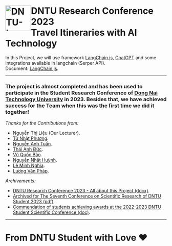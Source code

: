 <div>
    <h1>
        <a align="left" href="https://sv.dntu.edu.vn"><img src="https://sv.dntu.edu.vn/images/dntu-logo.png" alt="DNTU-Logo" style="width: 80px; float: left;"/></a>
        DNTU Research Conference 2023
        <br>
        Travel Itineraries with AI Technology
    </h1>
</div>

In this Project, we will use framework [LangChain.js](https://www.npmjs.com/package/langchain), [ChatGPT](https://www.npmjs.com/package/chatgpt) and some integrations available in langchain (Serper API).
<br>
Document: [LangChain.js](https://js.langchain.com/docs/).

<hr>

<h3>The project is almost completed and has been used to participate in the Student Research Conference of <a href="https://dntu.edu.vn">Dong Nai Technology University</a> in 2023. Besides that, we have achieved success for the Team when this was the first time we did it together!</h3>

<div>
    <i>Thanks for the Contributions from:</i>
    <ul>
        <li>Nguyễn Thị Liệu (Our Lecturer).</li>
        <li><a href="https://github.com/FromSunNews">Từ Nhật Phương</a>.</li>
        <li><a href="https://github.com/NguyenAnhTuan1912">Nguyễn Anh Tuấn</a>.</li>
        <li><a href="https://github.com/AnhDuc8702">Thái Anh Đức</a>.</li>
        <li><a href="https://github.com/NekoCyan">Vũ Quốc Bảo</a>.</li>
        <li><a href="https://github.com/NguyenNhatHuynh">Nguyễn Nhật Huỳnh</a>.</li> 
        <li><a href="https://github.com/minhnghia2k3">Lê Minh Nghĩa</a>.</li>
        <li><a href="https://github.com/phapdev">Lương Văn Pháp</a>.</li>
    </ul>
</div>

<div>
    <i>Archivements:</i>
    <ul>
        <li><a href="https://github.com/NekoCyan/DNTU-Research-Conference-2023/blob/main/archived/DNTU-Research-Conference-2023.docx">DNTU Research Conference 2023 - All about this Project (docx)</a>.</li>
        <li><a href="https://github.com/NekoCyan/DNTU-Research-Conference-2023/blob/main/archived/K%E1%BB%B7%20y%E1%BA%BFu%20HNKHSV-2023-DUY%E1%BB%86T.pdf">Archived for The Seventh Conference on Scientific Research of DNTU Student 2023 (pdf)</a>.</li>
        <li><a href="https://github.com/NekoCyan/DNTU-Research-Conference-2023/blob/main/archived/QUYET-DINH-KHEN-THUONG-HOI%20NGHỊ%20KHSV%20NAM%20HOC%202022.2023.%20NGAY%2003.6.2023.%20FINAL..doc">Commendation of students achieving awards at the 2022-2023 DNTU Student Scientific Conference (doc)</a>.</li>
    </ul>
</div>

<hr>

<h1>From DNTU Student with Love ♥</h1>